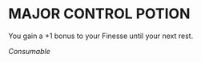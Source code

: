 ﻿---
tags:
  - Item
  - Consumable
name: 'MAJOR CONTROL POTION'
description: 'You gain a +1 bonus to your Finesse until your next rest.'
---

# MAJOR CONTROL POTION

You gain a +1 bonus to your Finesse until your next rest.

*Consumable*
